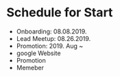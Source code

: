 # Schedule for Start

* Onboarding: 08.08.2019.
* Lead Meetup: 08.26.2019.
* Promotion: 2019. Aug ~
* google Website
* Promotion
* Memeber
